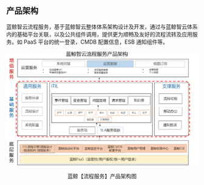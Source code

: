 ## 产品架构

蓝鲸智云流程服务，基于蓝鲸智云整体体系架构设计及开发，通过与蓝鲸智云体系内的基础平台关联，以及公共组件调用，提供更为顺畅及友好的流程流转及应用服务。如 PaaS 平台的统一登录，CMDB 配置信息，ESB 通知组件等。

![](../media/Architecture.png)
<center>蓝鲸【流程服务】产品架构图</center>